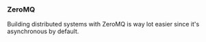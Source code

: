 ### ZeroMQ
Building distributed systems with ZeroMQ is way lot easier since it's asynchronous by default.
